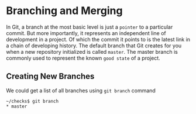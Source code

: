 <h1> Branching and Merging </h1>

In Git, a branch at
the most basic level is
just a `pointer` to a particular commit.
But more importantly, it represents
an independent line of development in a project.
Of which the commit it points to is
the latest link in a chain of developing history.
The default branch that Git creates for you
when a new repository initialized is called `master`.
The master branch is commonly used to
represent the known `good state` of a project.

<h2> Creating New Branches </h2>

We could get a list of all branches using `git branch` command

```
~/checks$ git branch 
* master
```
